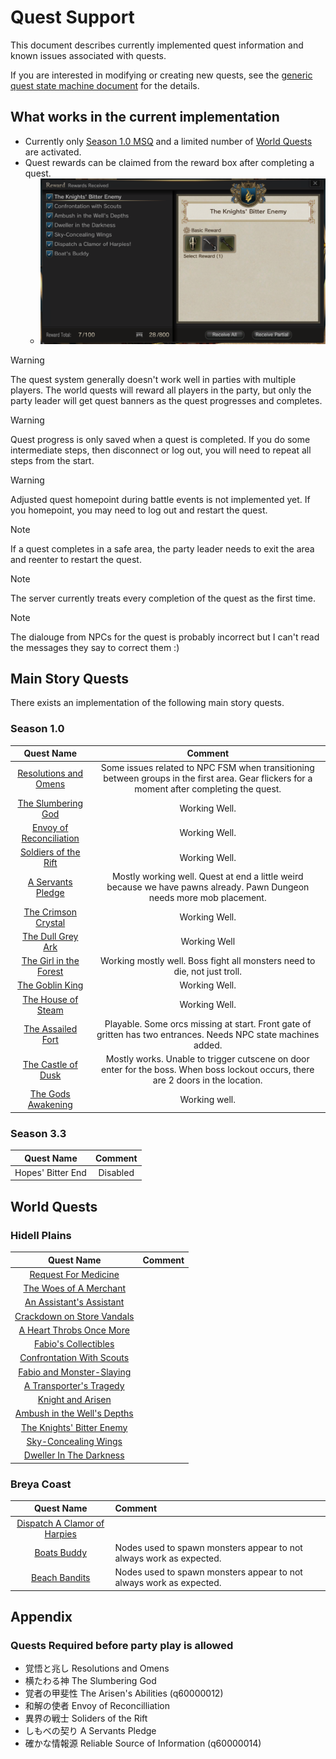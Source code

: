 # Quest Support

This document describes currently implemented quest information and known issues associated with quests.

If you are interested in modifying or creating new quests, see the [generic quest state machine document](generic_quest_state_machine.md) for the details.

## What works in the current implementation

- Currently only [Season 1.0 MSQ](#season-10) and a limited number of [World Quests](#world-quests) are activated.
- Quest rewards can be claimed from the reward box after completing a quest.
  - ![](images/reward-box.png)

> [!WARNING]
> The quest system generally doesn't work well in parties with multiple players. The world quests will reward all players in the party, but only the party leader will get quest banners as the quest progresses and completes.

> [!WARNING]
> Quest progress is only saved when a quest is completed. If you do some intermediate steps, then disconnect or log out, you will need to repeat all steps from the start.

> [!WARNING]
> Adjusted quest homepoint during battle events is not implemented yet. If you homepoint, you may need to log out and restart the quest.

> [!NOTE]
> If a quest completes in a safe area, the party leader needs to exit the area and reenter to restart the quest.

> [!NOTE]
> The server currently treats every completion of the quest as the first time.

> [!NOTE]
> The dialouge from NPCs for the quest is probably incorrect but I can't read the messages they say to correct them :)

## Main Story Quests

There exists an implementation of the following main story quests.

### Season 1.0

| Quest Name | Comment |
|:----------:|:-------:|
| [Resolutions and Omens](http://ddon.wikidot.com/mq:resolutionsandomens) | Some issues related to NPC FSM when transitioning between groups in the first area. Gear flickers for a moment after completing the quest.
| [The Slumbering God](http://ddon.wikidot.com/mq:theslumberinggod) | Working Well.
| [Envoy of Reconciliation](http://ddon.wikidot.com/mq:envoyofreconciliation) | Working Well.
| [Soldiers of the Rift](https://ddonline.tumblr.com/post/126992462344/mq-soldier-of-the-rift) | Working Well.
| [A Servants Pledge](https://ddonline.tumblr.com/post/127075717759/mq-a-servants-pledge) | Mostly working well. Quest at end a little weird because we have pawns already. Pawn Dungeon needs more mob placement.
| [The Crimson Crystal](https://ddonline.tumblr.com/post/127290993039/mq-the-crimson-crystal) | Working Well.
| [The Dull Grey Ark](https://ddonline.tumblr.com/post/128250949024/wq-the-dull-grey-ark) | Working Well
| [The Girl in the Forest](https://ddonline.tumblr.com/post/128253902059/mq-the-girl-in-the-forest) | Working mostly well. Boss fight all monsters need to die, not just troll.
| [The Goblin King](https://ddonline.tumblr.com/post/128255137129/mq-the-goblin-king) | Working Well.
| [The House of Steam](https://ddonline.tumblr.com/post/128376072499/mq-the-house-of-steam) | Working Well.
| [The Assailed Fort](https://ddonline.tumblr.com/post/128754598369/mq-the-assailed-fort) | Playable. Some orcs missing at start. Front gate of gritten has two entrances. Needs NPC state machines added.
| [The Castle of Dusk](https://ddonline.tumblr.com/post/128917708449/mq-the-castle-of-dusk) | Mostly works. Unable to trigger cutscene on door enter for the boss. When boss lockout occurs, there are 2 doors in the location.
| [The Gods Awakening](https://ddonline.tumblr.com/post/128920334189/mq-the-gods-awakening) | Working well.

### Season 3.3

| Quest Name | Comment |
|:----------:|:-------:|
| Hopes' Bitter End | Disabled

## World Quests

### Hidell Plains

| Quest Name | Comment
| :--------: | :------
| [Request For Medicine](https://ddonline.tumblr.com/post/127760023659/wq-request-for-medicine)
| [The Woes of A Merchant](https://ddonline.tumblr.com/post/127863272219/wq-the-woes-of-merchants)
| [An Assistant's Assistant](https://ddonline.tumblr.com/post/127758502739/world-quest-an-assistants-assistant-%E5%8A%A9%E6%89%8B%E3%81%AE%E5%8A%A9%E6%89%8B)
| [Crackdown on Store Vandals](https://ddonline.tumblr.com/post/127823776339/wq-crackdown-on-store-vandals)
| [A Heart Throbs Once More ](https://ddonline.tumblr.com/post/127820551989/wq-a-heart-throbs-once-more)
| [Fabio's Collectibles](https://ddonline.tumblr.com/post/127817453164/wq-fabios-collectibles)
| [Confrontation With Scouts](http://ddon.wikidot.com/wq:confrontationwithscouts)
| [Fabio and Monster-Slaying](https://ddonline.tumblr.com/post/127864008709/wq-fabio-and-monster-slaying)
| [A Transporter's Tragedy](https://ddonline.tumblr.com/post/127865270764/wq-a-transporters-tragedy)
| [Knight and Arisen](https://ddonline.tumblr.com/post/127861487629/wq-knight-and-arisen)
| [Ambush in the Well's Depths](http://ddon.wikidot.com/wq:ambushinthewellsdepths)
| [The Knights' Bitter Enemy](http://ddon.wikidot.com/wq:theknightsbitterenemy)
| [Sky-Concealing Wings](http://ddon.wikidot.com/wq:skyconcealingwings)
| [Dweller In The Darkness](http://ddon.wikidot.com/wq:dwellerinthedarkness)

### Breya Coast

| Quest Name | Comment
| :--------: | :------
| [Dispatch A Clamor of Harpies](http://ddon.wikidot.com/wq:dispatchaclamorofharpies)
| [Boats Buddy](http://ddon.wikidot.com/wq:boatsbuddy) | Nodes used to spawn monsters appear to not always work as expected.
| [Beach Bandits](http://ddon.wikidot.com/wq:beachbandits) | Nodes used to spawn monsters appear to not always work as expected.


## Appendix

### Quests Required before party play is allowed

- 覚悟と兆し Resolutions and Omens
- 横たわる神 The Slumbering God
- 覚者の甲斐性 The Arisen's Abilities (q60000012)
- 和解の使者 Envoy of Reconcilliation
- 異界の戦士 Soliders of the Rift
- しもべの契り A Servants Pledge
- 確かな情報源 Reliable Source of Information (q60000014)